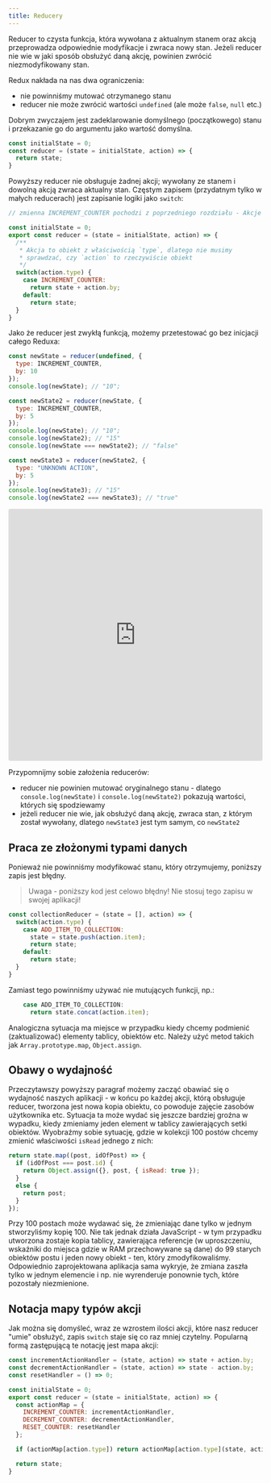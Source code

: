 ```yaml
---
title: Reducery
---
```


Reducer to czysta funkcja, która wywołana z aktualnym stanem oraz akcją przeprowadza odpowiednie modyfikacje i zwraca nowy stan. Jeżeli reducer nie wie w jaki sposób obsłużyć daną akcję, powinien zwrócić niezmodyfikowany stan.

Redux nakłada na nas dwa ograniczenia:

- nie powinniśmy mutować otrzymanego stanu
- reducer nie może zwrócić wartości `undefined` (ale może `false`, `null` etc.)

Dobrym zwyczajem jest zadeklarowanie domyślnego (początkowego) stanu i przekazanie go do argumentu jako wartość domyślna.

```js
const initialState = 0;
const reducer = (state = initialState, action) => {
  return state;
}
```

Powyższy reducer nie obsługuje żadnej akcji; wywołany ze stanem i dowolną akcją zwraca aktualny stan. Częstym zapisem (przydatnym tylko w małych reducerach) jest zapisanie logiki jako `switch`:

```js
// zmienna INCREMENT_COUNTER pochodzi z poprzedniego rozdziału - Akcje

const initialState = 0;
export const reducer = (state = initialState, action) => {
  /**
   * Akcja to obiekt z właściwością `type`, dlatego nie musimy 
   * sprawdzać, czy `action` to rzeczywiście obiekt
   */
  switch(action.type) {
    case INCREMENT_COUNTER:
      return state + action.by;
    default:
      return state;
  }
}
```

Jako że reducer jest zwykłą funkcją, możemy przetestować go bez inicjacji całego Reduxa:

```js
const newState = reducer(undefined, {
  type: INCREMENT_COUNTER,
  by: 10
});
console.log(newState); // "10";

const newState2 = reducer(newState, {
  type: INCREMENT_COUNTER,
  by: 5
});
console.log(newState); // "10";
console.log(newState2); // "15"
console.log(newState === newState2); // "false"

const newState3 = reducer(newState2, {
  type: "UNKNOWN ACTION",
  by: 5
});
console.log(newState3); // "15"
console.log(newState2 === newState3); // "true"
```

<iframe src="https://codesandbox.io/embed/lrm16p0mm" style="width:100%; height:500px; border:0; border-radius: 4px; overflow:hidden;" sandbox="allow-modals allow-forms allow-popups allow-scripts allow-same-origin"></iframe>

Przypomnijmy sobie założenia reducerów:

- reducer nie powinien mutować oryginalnego stanu - dlatego `console.log(newState)` i `console.log(newState2)` pokazują wartości, których się spodziewamy
- jeżeli reducer nie wie, jak obsłużyć daną akcję, zwraca stan, z którym został wywołany, dlatego `newState3` jest tym samym, co `newState2`

## Praca ze złożonymi typami danych

Ponieważ nie powinniśmy modyfikować stanu, który otrzymujemy, poniższy zapis jest błędny.

> Uwaga - poniższy kod jest celowo błędny! Nie stosuj tego zapisu w swojej aplikacji!

```js
const collectionReducer = (state = [], action) => {
  switch(action.type) {
    case ADD_ITEM_TO_COLLECTION:
      state = state.push(action.item);
      return state;
    default:
      return state;
  }
}
```

Zamiast tego powinniśmy używać nie mutujących funkcji, np.:

```js
    case ADD_ITEM_TO_COLLECTION:
      return state.concat(action.item);
```

Analogiczna sytuacja ma miejsce w przypadku kiedy chcemy podmienić (zaktualizować) elementy tablicy, obiektów etc. Należy użyć metod takich jak `Array.prototype.map`, `Object.assign`.

## Obawy o wydajność

Przeczytawszy powyższy paragraf możemy zacząć obawiać się o wydajność naszych aplikacji - w końcu po każdej akcji, którą obsługuje reducer, tworzona jest nowa kopia obiektu, co powoduje zajęcie zasobów użytkownika etc. Sytuacja ta może wydać się jeszcze bardziej groźna w wypadku, kiedy zmieniamy jeden element w tablicy zawierających setki obiektów. Wyobraźmy sobie sytuację, gdzie w kolekcji 100 postów chcemy zmienić właściwości `isRead` jednego z nich:

```js
return state.map((post, idOfPost) => {
  if (idOfPost === post.id) {
    return Object.assign({}, post, { isRead: true });
  }
  else {
    return post;
  }
});
```

Przy 100 postach może wydawać się, że zmieniając dane tylko w jednym stworzyliśmy kopię 100. Nie tak jednak działa JavaScript - w tym przypadku utworzona zostaje kopia tablicy, zawierająca referencje (w uproszczeniu, wskaźniki do miejsca gdzie w RAM przechowywane są dane) do 99 starych obiektów postu i jeden nowy obiekt - ten, który zmodyfikowaliśmy. Odpowiednio zaprojektowana aplikacja sama wykryje, że zmiana zaszła tylko w jednym elemencie i np. nie wyrenderuje ponownie tych, które pozostały niezmienione.

## Notacja mapy typów akcji

Jak można się domyśleć, wraz ze wzrostem ilości akcji, które nasz reducer "umie" obsłużyć, zapis `switch` staje się co raz mniej czytelny. Popularną formą zastępującą te notację jest mapa akcji:

```js
const incrementActionHandler = (state, action) => state + action.by;
const decrementActionHandler = (state, action) => state - action.by;
const resetHandler = () => 0;

const initialState = 0;
export const reducer = (state = initialState, action) => {
  const actionMap = {
    INCREMENT_COUNTER: incrementActionHandler,
    DECREMENT_COUNTER: decrementActionHandler,
    RESET_COUNTER: resetHandler
  };

  if (actionMap[action.type]) return actionMap[action.type](state, action);

  return state;
}
```